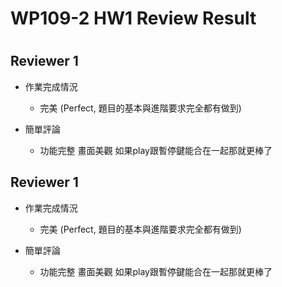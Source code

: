 
WP109-2 HW1 Review Result
=========================

# 

## Reviewer 1
- 作業完成情況
	- 完美 (Perfect, 題目的基本與進階要求完全都有做到)

- 簡單評論
	- 功能完整
畫面美觀
如果play跟暫停鍵能合在一起那就更棒了


## Reviewer 1
- 作業完成情況
	- 完美 (Perfect, 題目的基本與進階要求完全都有做到)

- 簡單評論
	- 功能完整
畫面美觀
如果play跟暫停鍵能合在一起那就更棒了

